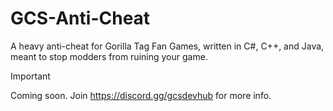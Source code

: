 # GCS-Anti-Cheat
A heavy anti-cheat for Gorilla Tag Fan Games, written in C#, C++, and Java, meant to stop modders from ruining your game.

> [!IMPORTANT]  
> Coming soon.
> Join https://discord.gg/gcsdevhub for more info.
